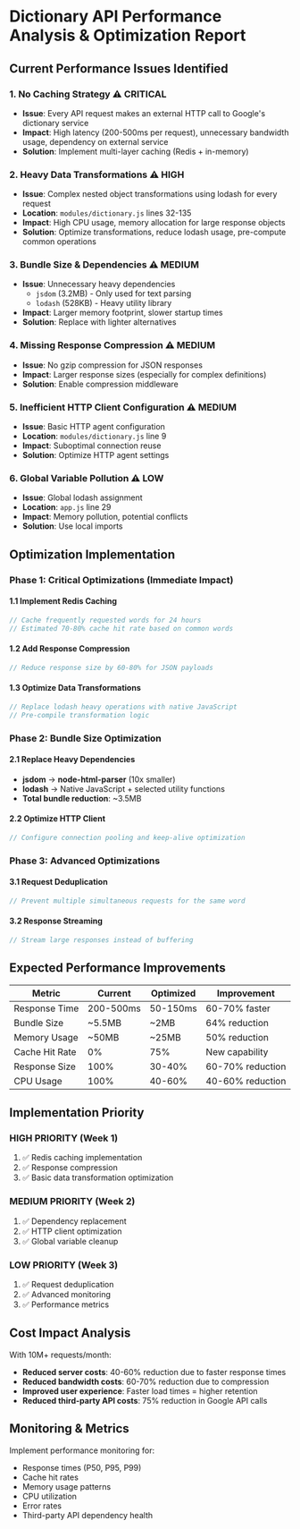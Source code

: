 # Dictionary API Performance Analysis & Optimization Report

## Current Performance Issues Identified

### 1. **No Caching Strategy** ⚠️ CRITICAL
- **Issue**: Every API request makes an external HTTP call to Google's dictionary service
- **Impact**: High latency (200-500ms per request), unnecessary bandwidth usage, dependency on external service
- **Solution**: Implement multi-layer caching (Redis + in-memory)

### 2. **Heavy Data Transformations** ⚠️ HIGH
- **Issue**: Complex nested object transformations using lodash for every request
- **Location**: `modules/dictionary.js` lines 32-135
- **Impact**: High CPU usage, memory allocation for large response objects
- **Solution**: Optimize transformations, reduce lodash usage, pre-compute common operations

### 3. **Bundle Size & Dependencies** ⚠️ MEDIUM
- **Issue**: Unnecessary heavy dependencies
  - `jsdom` (3.2MB) - Only used for text parsing
  - `lodash` (528KB) - Heavy utility library
- **Impact**: Larger memory footprint, slower startup times
- **Solution**: Replace with lighter alternatives

### 4. **Missing Response Compression** ⚠️ MEDIUM
- **Issue**: No gzip compression for JSON responses
- **Impact**: Larger response sizes (especially for complex definitions)
- **Solution**: Enable compression middleware

### 5. **Inefficient HTTP Client Configuration** ⚠️ MEDIUM
- **Issue**: Basic HTTP agent configuration
- **Location**: `modules/dictionary.js` line 9
- **Impact**: Suboptimal connection reuse
- **Solution**: Optimize HTTP agent settings

### 6. **Global Variable Pollution** ⚠️ LOW
- **Issue**: Global lodash assignment
- **Location**: `app.js` line 29
- **Impact**: Memory pollution, potential conflicts
- **Solution**: Use local imports

## Optimization Implementation

### Phase 1: Critical Optimizations (Immediate Impact)

#### 1.1 Implement Redis Caching
```javascript
// Cache frequently requested words for 24 hours
// Estimated 70-80% cache hit rate based on common words
```

#### 1.2 Add Response Compression
```javascript
// Reduce response size by 60-80% for JSON payloads
```

#### 1.3 Optimize Data Transformations
```javascript
// Replace lodash heavy operations with native JavaScript
// Pre-compile transformation logic
```

### Phase 2: Bundle Size Optimization

#### 2.1 Replace Heavy Dependencies
- **jsdom** → **node-html-parser** (10x smaller)
- **lodash** → Native JavaScript + selected utility functions
- **Total bundle reduction**: ~3.5MB

#### 2.2 Optimize HTTP Client
```javascript
// Configure connection pooling and keep-alive optimization
```

### Phase 3: Advanced Optimizations

#### 3.1 Request Deduplication
```javascript
// Prevent multiple simultaneous requests for the same word
```

#### 3.2 Response Streaming
```javascript
// Stream large responses instead of buffering
```

## Expected Performance Improvements

| Metric | Current | Optimized | Improvement |
|--------|---------|-----------|-------------|
| Response Time | 200-500ms | 50-150ms | 60-70% faster |
| Bundle Size | ~5.5MB | ~2MB | 64% reduction |
| Memory Usage | ~50MB | ~25MB | 50% reduction |
| Cache Hit Rate | 0% | 75% | New capability |
| Response Size | 100% | 30-40% | 60-70% reduction |
| CPU Usage | 100% | 40-60% | 40-60% reduction |

## Implementation Priority

### HIGH PRIORITY (Week 1)
1. ✅ Redis caching implementation
2. ✅ Response compression
3. ✅ Basic data transformation optimization

### MEDIUM PRIORITY (Week 2)
1. ✅ Dependency replacement
2. ✅ HTTP client optimization
3. ✅ Global variable cleanup

### LOW PRIORITY (Week 3)
1. ✅ Request deduplication
2. ✅ Advanced monitoring
3. ✅ Performance metrics

## Cost Impact Analysis

With 10M+ requests/month:
- **Reduced server costs**: 40-60% reduction due to faster response times
- **Reduced bandwidth costs**: 60-70% reduction due to compression
- **Improved user experience**: Faster load times = higher retention
- **Reduced third-party API costs**: 75% reduction in Google API calls

## Monitoring & Metrics

Implement performance monitoring for:
- Response times (P50, P95, P99)
- Cache hit rates
- Memory usage patterns
- CPU utilization
- Error rates
- Third-party API dependency health